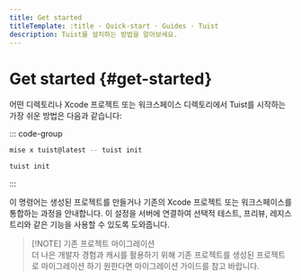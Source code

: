 ```yaml
---
title: Get started
titleTemplate: :title · Quick-start · Guides · Tuist
description: Tuist를 설치하는 방법을 알아보세요.
---
```


# Get started {#get-started}

어떤 디렉토리나 Xcode 프로젝트 또는 워크스페이스 디렉토리에서 Tuist를 시작하는 가장 쉬운 방법은 다음과 같습니다:

::: code-group

```bash [Mise]
mise x tuist@latest -- tuist init
```

```bash [Global Tuist (Homebrew)]
tuist init
```

:::

이 명령어는 <LocalizedLink href="/guides/features/projects">생성된 프로젝트를 만들거나</LocalizedLink> 기존의 Xcode 프로젝트 또는 워크스페이스를 통합하는 과정을 안내합니다. 이 설정을 서버에 연결하여 <LocalizedLink href="/guides/features/selective-testing">선택적 테스트</LocalizedLink>, <LocalizedLink href="/guides/features/previews">프리뷰</LocalizedLink>, <LocalizedLink href="/guides/features/registry">레지스트리</LocalizedLink>와 같은 기능을 사용할 수 있도록 도와줍니다.

> [!NOTE] 기존 프로젝트 마이그레이션\
> 더 나은 개발자 경험과 <LocalizedLink href="/guides/features/cache">캐시</LocalizedLink>를 활용하기 위해 기존 프로젝트를 생성된 프로젝트로 마이그레이션 하기 원한다면 <LocalizedLink href="/guides/features/projects/adoption/migrate/xcode-project">마이그레이션 가이드</LocalizedLink>를 참고 바랍니다.
